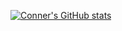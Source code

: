 [![Conner's GitHub stats](https://github-readme-stats.vercel.app/api?username=cloud303-cholden&show_icons=true$theme=transparent)](https://github.com/anuraghazra/github-readme-stats)
